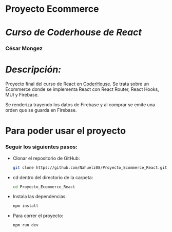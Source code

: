 # **Proyecto Ecommerce** 
# *Curso de Coderhouse de React*
### **César Mongez**

# *Descripción:*

Proyecto final del curso de React en [CoderHouse](https://www.coderhouse.com).
Se trata sobre un Ecommerce donde se implementa React con React Router, React Hooks, MUI y Firebase.

Se renderiza trayendo los datos de Firebase y al comprar se emite una orden que se guarda en Firebase.


# Para poder usar el proyecto

### Seguir los siguientes pasos:

- Clonar el repositorio de GitHub:

  ```bash
  git clone https://github.com/Nahuelz08/Proyecto_Ecommerce_React.git
  ```

- cd dentro del directorio de la carpeta:
  ```bash
  cd Proyecto_Ecommerce_React
  ```

- Instala las dependencias.
  ```bash
  npm install
  ```

- Para correr el proyecto:

  ```bash
  npm run dev
  ```
